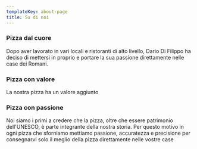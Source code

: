 ```yaml
---
templateKey: about-page
title: Su di noi
---
```

### Pizza dal cuore

Dopo aver lavorato in vari locali e ristoranti di alto livello, Dario Di Filippo ha deciso di mettersi in proprio e portare la sua passione direttamente nelle case dei Romani. 

### Pizza con valore

La nostra pizza ha un valore aggiunto

### Pizza con passione

Noi siamo i primi a credere che la pizza, oltre che essere patrimonio dell'UNESCO, è parte integrante della nostra storia. Per questo motivo in ogni pizza che sforniamo mettiamo passione, accuratezza e precisione per consegnarvi solo il meglio della pizza direttamente nelle vostre case
